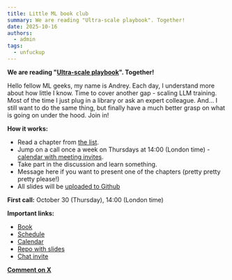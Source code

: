 ```yaml
---
title: Little ML book club
summary: We are reading "Ultra-scale playbook". Together!
date: 2025-10-16
authors:
  - admin
tags:
  - unfuckup
---
```


**We are reading "[Ultra-scale playbook](https://huggingface.co/spaces/nanotron/ultrascale-playbook)". Together!**     

Hello fellow ML geeks, my name is Andrey. Each day, I understand more about how little I know. Time to cover another gap - scaling LLM training. Most of the time I just plug in a library or ask an expert colleague. And... I still want to do the same thing, but finally have a much better grasp on what is going on under the hood. Join in!

**How it works:** 
- Read a chapter from [the list](https://docs.google.com/spreadsheets/d/157L7VW-2M1KcwJoRtzadagpJ7LOpos338oEwj8kp2XQ/edit?usp=sharing).  
- Jump on a call once a week on Thursdays at 14:00 (London time) - [calendar with meeting invites](https://calendar.google.com/calendar/u/2?cid=ZTM4ZmMwYTM5MDhmZjkwNjcwY2EyZDRlNmQzYThjODZmM2I2NzZkMzZiNWExNzc4NWY3MTE4NTk3MDJkNWJlYkBncm91cC5jYWxlbmRhci5nb29nbGUuY29t).
- Take part in the discussion and learn  something.
- Message here if you want to present one of the chapters (pretty pretty pretty please!)
- All slides will be [uploaded to Github](https://github.com/fxlrnrpt/little_ml_book_club)

**First call:** October 30 (Thursday), 14:00 (London time)

**Important links:**
- [Book](https://huggingface.co/spaces/nanotron/ultrascale-playbook)
- [Schedule](https://docs.google.com/spreadsheets/d/157L7VW-2M1KcwJoRtzadagpJ7LOpos338oEwj8kp2XQ/edit?usp=sharing)
- [Calendar](https://calendar.google.com/calendar/u/2?cid=ZTM4ZmMwYTM5MDhmZjkwNjcwY2EyZDRlNmQzYThjODZmM2I2NzZkMzZiNWExNzc4NWY3MTE4NTk3MDJkNWJlYkBncm91cC5jYWxlbmRhci5nb29nbGUuY29t)
- [Repo with slides](https://github.com/fxlrnrpt/little_ml_book_club)
- [Chat invite](https://chat.openai.com/)

**[Comment on X](https://x.com/fxlrnrpt/status/1978752496722985063)**